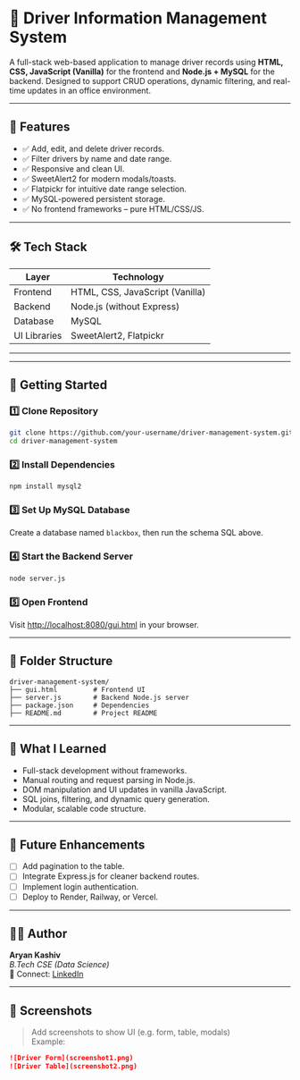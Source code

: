# 🚗 Driver Information Management System

A full-stack web-based application to manage driver records using **HTML, CSS, JavaScript (Vanilla)** for the frontend and **Node.js + MySQL** for the backend. Designed to support CRUD operations, dynamic filtering, and real-time updates in an office environment.

---

## 🔧 Features

- ✅ Add, edit, and delete driver records.
- ✅ Filter drivers by name and date range.
- ✅ Responsive and clean UI.
- ✅ SweetAlert2 for modern modals/toasts.
- ✅ Flatpickr for intuitive date range selection.
- ✅ MySQL-powered persistent storage.
- ✅ No frontend frameworks – pure HTML/CSS/JS.

---

## 🛠 Tech Stack

| Layer         | Technology                         |
|--------------|-------------------------------------|
| Frontend     | HTML, CSS, JavaScript (Vanilla)     |
| Backend      | Node.js (without Express)           |
| Database     | MySQL                               |
| UI Libraries | SweetAlert2, Flatpickr               |

---

---

## 🚀 Getting Started

### 1️⃣ Clone Repository
```bash
git clone https://github.com/your-username/driver-management-system.git
cd driver-management-system
```

### 2️⃣ Install Dependencies
```bash
npm install mysql2
```

### 3️⃣ Set Up MySQL Database
Create a database named `blackbox`, then run the schema SQL above.

### 4️⃣ Start the Backend Server
```bash
node server.js
```

### 5️⃣ Open Frontend
Visit [http://localhost:8080/gui.html](http://localhost:8080/gui.html) in your browser.

---

## 📂 Folder Structure

```
driver-management-system/
├── gui.html         # Frontend UI
├── server.js        # Backend Node.js server
├── package.json     # Dependencies
├── README.md        # Project README
```

---

## 🧠 What I Learned

- Full-stack development without frameworks.
- Manual routing and request parsing in Node.js.
- DOM manipulation and UI updates in vanilla JavaScript.
- SQL joins, filtering, and dynamic query generation.
- Modular, scalable code structure.

---

## 🔮 Future Enhancements

- [ ] Add pagination to the table.
- [ ] Integrate Express.js for cleaner backend routes.
- [ ] Implement login authentication.
- [ ] Deploy to Render, Railway, or Vercel.

---

## 👨‍💻 Author

**Aryan Kashiv**  
_B.Tech CSE (Data Science)_  
📧 Connect: [LinkedIn](https://www.linkedin.com/in/aryan-kashiv-50973b295/)

---

## 📸 Screenshots

> Add screenshots to show UI (e.g. form, table, modals)  
Example:

```md
![Driver Form](screenshot1.png)
![Driver Table](screenshot2.png)
```

